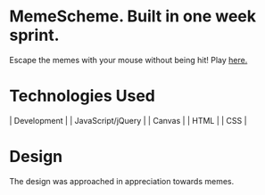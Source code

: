 # MemeScheme. Built in one week sprint.
Escape the memes with your mouse without being hit! Play [here.](http://swagoverdose.com/ "Title")

# Technologies Used

| Development   |
| JavaScript/jQuery |
| Canvas        |
| HTML          |
| CSS           |

# Design
The design was approached in appreciation towards memes.


